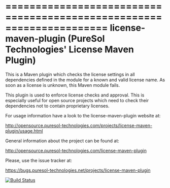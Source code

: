 =====================================================================
  license-maven-plugin (PureSol Technologies' License Maven Plugin)
=====================================================================

This is a Maven plugin which checks the license settings in all dependencies
defined in the module for a known and valid license name. As soon as a license
is unknown, this Maven module fails.

This plugin is used to enforce license checks and approval. This is especially
useful for open source projects which need to check their dependencies not to
contain proprietary licenses. 

For usage information have a look to the license-maven-plugin website at:

http://opensource.puresol-technologies.com/projects/license-maven-plugin/usage.html

General information about the project can be found at:      

http://opensource.puresol-technologies.com/license-maven-plugin
    
Please, use the issue tracker at:

https://bugs.puresol-technologies.net/projects/license-maven-plugin
                                                  
[![Build Status](http://ci.puresol-technologies.net/view/Maven%20Plugins/job/license-maven-plugin/badge/icon)](http://ci.puresol-technologies.net/view/Maven%20Plugins/job/license-maven-plugin/)
